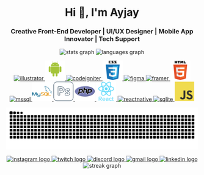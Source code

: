 <h1 align="center">Hi 👋, I'm Ayjay</h1>
<h3 align="center">Creative Front-End Developer | UI/UX Designer | Mobile App Innovator | Tech Support</h3>

<div align="center">
  <img src="https://github-readme-stats.vercel.app/api?username=AyJayyyyy&hide_title=false&hide_rank=false&show_icons=true&include_all_commits=true&count_private=true&disable_animations=false&theme=dracula&locale=en&hide_border=false" height="179" alt="stats graph"  />
  <img src="https://github-readme-stats.vercel.app/api/top-langs?username=AyJayyyyy&locale=en&hide_title=false&layout=compact&card_width=320&langs_count=5&theme=dracula&hide_border=false" height="179" alt="languages graph"  />
</div>

<p align="center"> 
  <a href="https://www.adobe.com/in/products/illustrator.html" target="_blank" rel="noreferrer"> 
    <img src="https://www.vectorlogo.zone/logos/adobe_illustrator/adobe_illustrator-icon.svg" alt="illustrator" width="52" height="52"/> 
  </a> 
  <a href="https://developer.android.com" target="_blank" rel="noreferrer"> 
    <img src="https://raw.githubusercontent.com/devicons/devicon/master/icons/android/android-original-wordmark.svg" alt="android" width="52" height="52"/> 
  </a> 
  <a href="https://codeigniter.com" target="_blank" rel="noreferrer"> 
    <img src="https://cdn.worldvectorlogo.com/logos/codeigniter.svg" alt="codeigniter" width="52" height="52"/>
  </a> 
  <a href="https://www.w3schools.com/css/" target="_blank" rel="noreferrer"> 
    <img src="https://raw.githubusercontent.com/devicons/devicon/master/icons/css3/css3-original-wordmark.svg" alt="css3" width="52" height="52"/> 
  </a> 
  <a href="https://www.figma.com/" target="_blank" rel="noreferrer"> 
    <img src="https://www.vectorlogo.zone/logos/figma/figma-icon.svg" alt="figma" width="52" height="52"/> 
  </a> 
  <a href="https://www.framer.com/" target="_blank" rel="noreferrer"> 
    <img src="https://www.vectorlogo.zone/logos/framer/framer-icon.svg" alt="framer" width="52" height="52"/> 
  </a> 
  <a href="https://www.w3.org/html/" target="_blank" rel="noreferrer"> 
    <img src="https://raw.githubusercontent.com/devicons/devicon/master/icons/html5/html5-original-wordmark.svg" alt="html5" width="52" height="52"/> 
  </a> 
  <a href="https://www.microsoft.com/en-us/sql-server" target="_blank" rel="noreferrer"> 
    <img src="https://www.svgrepo.com/show/303229/microsoft-sql-server-logo.svg" alt="mssql" width="52" height="52"/> 
  </a> 
  <a href="https://www.mysql.com/" target="_blank" rel="noreferrer"> 
    <img src="https://raw.githubusercontent.com/devicons/devicon/master/icons/mysql/mysql-original-wordmark.svg" alt="mysql" width="52" height="52"/> 
  </a> 
  <a href="https://www.photoshop.com/en" target="_blank" rel="noreferrer"> 
    <img src="https://raw.githubusercontent.com/devicons/devicon/master/icons/photoshop/photoshop-line.svg" alt="photoshop" width="52" height="52"/> 
  </a> 
  <a href="https://www.php.net" target="_blank" rel="noreferrer"> 
    <img src="https://raw.githubusercontent.com/devicons/devicon/master/icons/php/php-original.svg" alt="php" width="52" height="52"/> 
  </a> 
  <a href="https://reactjs.org/" target="_blank" rel="noreferrer"> 
    <img src="https://raw.githubusercontent.com/devicons/devicon/master/icons/react/react-original-wordmark.svg" alt="react" width="52" height="52"/> 
  </a> 
  <a href="https://reactnative.dev/" target="_blank" rel="noreferrer"> 
    <img src="https://reactnative.dev/img/header_logo.svg" alt="reactnative" width="52" height="52"/> 
  </a> 
  <a href="https://www.sqlite.org/" target="_blank" rel="noreferrer"> 
    <img src="https://www.vectorlogo.zone/logos/sqlite/sqlite-icon.svg" alt="sqlite" width="52" height="52"/> 
  </a> 
  <a href="https://developer.mozilla.org/en-US/docs/Web/JavaScript" target="_blank" rel="noreferrer"> 
    <img src="https://raw.githubusercontent.com/devicons/devicon/master/icons/javascript/javascript-original.svg" alt="javascript" width="52" height="52"/> 
  </a>
</p>

<p align="center"> 
<picture>
  <source media="(prefers-color-scheme: dark)" srcset="https://raw.githubusercontent.com/AyJayyyyy/AyJayyyyy/output/github-snake-dark.svg" />
  <source media="(prefers-color-scheme: light)" srcset="https://raw.githubusercontent.com/AyJayyyyy/AyJayyyyy/output/github-snake.svg" />
  <img alt="github-snake" src="https://raw.githubusercontent.com/AyJayyyyy/AyJayyyyy/output/github-snake.svg" />
</picture>
</p>

<div align="center">
  <a href="https://instagram.com/holahbout.aj" target="_blank">
    <img src="https://img.shields.io/static/v1?message=Instagram&logo=instagram&label=&color=E4405F&logoColor=white&labelColor=&style=for-the-badge" height="46" alt="instagram logo" />
  </a>
  <a href="https://twitch.tv/YOUR_USERNAME" target="_blank">
    <img src="https://img.shields.io/static/v1?message=Twitch&logo=twitch&label=&color=9146FF&logoColor=white&labelColor=&style=for-the-badge" height="46" alt="twitch logo" />
  </a>
  <a href="https://discord.gg/YOUR_INVITE_CODE" target="_blank">
    <img src="https://img.shields.io/static/v1?message=Discord&logo=discord&label=&color=7289DA&logoColor=white&labelColor=&style=for-the-badge" height="46" alt="discord logo" />
  </a>
  <a href="mailto:your.jorelibanez@gmail.com" target="_blank">
    <img src="https://img.shields.io/static/v1?message=Gmail&logo=gmail&label=&color=D14836&logoColor=white&labelColor=&style=for-the-badge" height="46" alt="gmail logo" />
  </a>
  <a href="https://www.linkedin.com/in/agustinjorel/" target="_blank">
    <img src="https://img.shields.io/static/v1?message=LinkedIn&logo=linkedin&label=&color=0077B5&logoColor=white&labelColor=&style=for-the-badge" height="46" alt="linkedin logo" />
  </a>
</div>

<div align="center">
  <img src="https://streak-stats.demolab.com?user=AyJayyyyy&locale=en&mode=daily&theme=dark&hide_border=false&border_radius=5&order=3" height="330" alt="streak graph"  />
</div>
